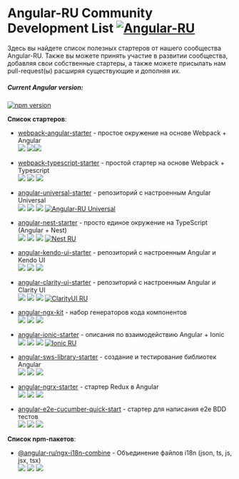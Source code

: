 # Angular-RU Community Development List [![Angular-RU](https://img.shields.io/badge/Telegram_chat:-Angular_RU-216bc1.svg?style=flat)](https://t.me/angular_ru)

Здесь вы найдете список полезных стартеров от нашего сообщества Angular-RU. Также вы можете принять участие в развитии сообщества, добавляя свои собственные стартеры, а также можете присылать нам pull-request(ы) расширяя существующие и дополняя их.

##### Current Angular version:
[![npm version](https://badge.fury.io/js/%40angular%2Fcore.svg)](https://www.npmjs.com/~angular)

**Список стартеров**:

* [webpack-angular-starter](https://github.com/Angular-RU/webpack-angular-starter) - простое окружение на основе Webpack + Angular
<br> ![](https://img.shields.io/github/stars/Angular-RU/webpack-angular-starter.svg?style=social&logo=github) ![](https://img.shields.io/github/forks/Angular-RU/webpack-angular-starter.svg?style=social&logo=github)![](https://img.shields.io/github/issues/Angular-RU/webpack-angular-starter.svg?style=social&logo=github) <br>

* [webpack-typescript-starter](https://github.com/Angular-RU/webpack-typescript-starter) - простой стартер на основе Webpack + Typescript <br> ![](https://img.shields.io/github/stars/Angular-RU/webpack-typescript-starter.svg?style=social&logo=github) ![](https://img.shields.io/github/forks/Angular-RU/webpack-typescript-starter.svg?style=social&logo=github) ![](https://img.shields.io/github/issues/Angular-RU/webpack-typescript-starter.svg?style=social&logo=github) <br>

* [angular-universal-starter](https://github.com/Angular-RU/angular-universal-starter) - репозиторий с настроенным Angular Universal <br> ![](https://img.shields.io/github/stars/Angular-RU/angular-universal-starter.svg?style=social&logo=github) ![](https://img.shields.io/github/forks/Angular-RU/angular-universal-starter.svg?style=social&logo=github) ![](https://img.shields.io/github/issues/Angular-RU/angular-universal-starter.svg?style=social&logo=github) [![Angular-RU Universal](https://img.shields.io/badge/Telegram_chat:-Angular_RU_Universal-14b102.svg?style=flat)](https://t.me/angular_universal_ru) <br>

* [angular-nest-starter](https://github.com/Angular-RU/angular-nest-starter) - просто единое окружение на TypeScript (Angular + Nest)
<br> ![](https://img.shields.io/github/stars/Angular-RU/angular-nest-starter.svg?style=social&logo=github) ![](https://img.shields.io/github/forks/Angular-RU/angular-nest-starter.svg?style=social&logo=github) ![](https://img.shields.io/github/issues/Angular-RU/angular-nest-starter.svg?style=social&logo=github) [![Nest RU](https://img.shields.io/badge/Telegram_chat:-Nest_RU-e42449.svg?style=flat)](https://t.me/nest_ru) <br>

* [angular-kendo-ui-starter](https://github.com/Angular-RU/angular-kendo-ui-starter) - репозиторий с настроенным Angular и Kendo UI
<br> ![](https://img.shields.io/github/stars/Angular-RU/angular-kendo-ui-starter.svg?style=social&logo=github) ![](https://img.shields.io/github/forks/Angular-RU/angular-kendo-ui-starter.svg?style=social&logo=github) ![](https://img.shields.io/github/issues/Angular-RU/angular-kendo-ui-starter.svg?style=social&logo=github) <br>

* [angular-clarity-ui-starter](https://github.com/Angular-RU/angular-clarity-ui-starter) - репозиторий с настроенным Angular и Clarity UI <br> ![](https://img.shields.io/github/stars/Angular-RU/angular-clarity-ui-starter.svg?style=social&logo=github) ![](https://img.shields.io/github/forks/Angular-RU/angular-clarity-ui-starter.svg?style=social&logo=github) ![](https://img.shields.io/github/issues/Angular-RU/angular-clarity-ui-starter.svg?style=social&logo=github) [![ClarityUI RU](https://img.shields.io/badge/Telegram_chat:-ClarityUI_RU-f28b00.svg?style=flat)](https://t.me/clarity_ui) <br>

* [angular-ngx-kit](https://github.com/Angular-RU/angular-ngx-kit) - набор генераторов кода компонентов
<br> ![](https://img.shields.io/github/stars/Angular-RU/angular-ngx-kit.svg?style=social&logo=github) ![](https://img.shields.io/github/forks/Angular-RU/angular-ngx-kit.svg?style=social&logo=github) ![](https://img.shields.io/github/issues/Angular-RU/angular-ngx-kit.svg?style=social&logo=github) <br>

* [angular-ionic-starter](https://github.com/Angular-RU/angular-ionic-starter) - описания по взаимодействию Angular + Ionic
<br> ![](https://img.shields.io/github/stars/Angular-RU/angular-ionic-starter.svg?style=social&logo=github) ![](https://img.shields.io/github/forks/Angular-RU/angular-ionic-starter.svg?style=social&logo=github) ![](https://img.shields.io/github/issues/Angular-RU/angular-ionic-starter.svg?style=social&logo=github) [![Ionic RU](https://img.shields.io/badge/Telegram_chat:-Ionic_RU-498af3.svg?style=flat)](https://t.me/pro_ionic) <br>

* [angular-sws-library-starter](https://github.com/Angular-RU/angular-sws-library-starter) - создание и тестирование библиотек Angular
<br> ![](https://img.shields.io/github/stars/Angular-RU/angular-sws-library-starter.svg?style=social&logo=github) ![](https://img.shields.io/github/forks/Angular-RU/angular-sws-library-starter.svg?style=social&logo=github) ![](https://img.shields.io/github/issues/Angular-RU/angular-sws-library-starter.svg?style=social&logo=github) <br>

* [angular-ngrx-starter](https://github.com/Angular-RU/angular-ngrx-starter) - стартер Redux в Angular
<br> ![](https://img.shields.io/github/stars/Angular-RU/angular-ngrx-starter.svg?style=social&logo=github) ![](https://img.shields.io/github/forks/Angular-RU/angular-ngrx-starter.svg?style=social&logo=github) ![](https://img.shields.io/github/issues/Angular-RU/angular-ngrx-starter.svg?style=social&logo=github) <br>

* [angular-e2e-cucumber-quick-start](https://github.com/Angular-RU/angular-e2e-cucumber-quick-start) - стартер для написания e2e BDD тестов 
<br> ![](https://img.shields.io/github/stars/Angular-RU/angular-e2e-cucumber-quick-start.svg?style=social&logo=github) ![](https://img.shields.io/github/forks/Angular-RU/angular-e2e-cucumber-quick-start.svg?style=social&logo=github) ![](https://img.shields.io/github/issues/Angular-RU/angular-e2e-cucumber-quick-start.svg?style=social&logo=github) <br>


**Список npm-пакетов**:

* [@angular-ru/ngx-i18n-combine](https://github.com/Angular-RU/ngx-i18n-combine) - Объединение файлов i18n (json, ts, js, jsx, tsx) <br> ![](https://img.shields.io/github/stars/Angular-RU/ngx-i18n-combine.svg?style=social&logo=github) ![](https://img.shields.io/github/forks/Angular-RU/ngx-i18n-combine.svg?style=social&logo=github) ![](https://img.shields.io/github/issues/Angular-RU/ngx-i18n-combine.svg?style=social&logo=github) <br>
